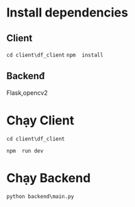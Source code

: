 # Install dependencies

## Client

`cd client\df_client`
`npm  install`

## Backenđ

Flask,opencv2

# Chạy Client

`cd client\df_client`

`npm  run dev `

# Chạy Backend

`python backend\main.py `
